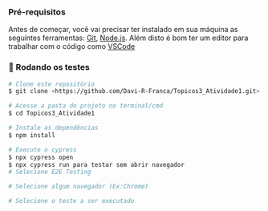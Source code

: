 ### Pré-requisitos

Antes de começar, você vai precisar ter instalado em sua máquina as seguintes ferramentas:
[Git](https://git-scm.com), [Node.js](https://nodejs.org/en/). 
Além disto é bom ter um editor para trabalhar com o código como [VSCode](https://code.visualstudio.com/)

### 🎲 Rodando os testes

```bash
# Clone este repositório
$ git clone <https://github.com/Davi-R-Franca/Topicos3_Atividade1.git>

# Acesse a pasta do projeto no terminal/cmd
$ cd Topicos3_Atividade1

# Instale as dependências
$ npm install

# Execute o cypress
$ npx cypress open
$ npx cypress run para testar sem abrir navegador
# Selecione E2E Testing

# Selecione algum navegador (Ex:Chrome)

# Selecione o teste a ser executado
```
